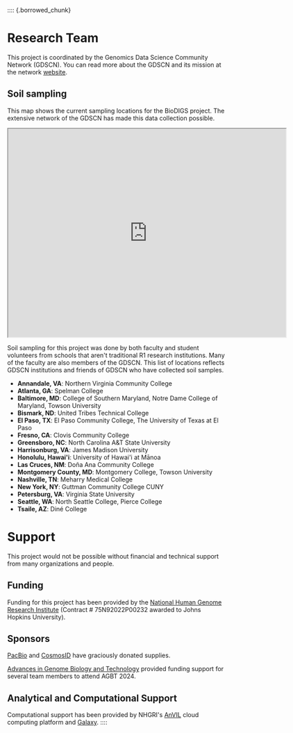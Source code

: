 :::: {.borrowed_chunk}

# Research Team

This project is coordinated by the Genomics Data Science Community Network (GDSCN). You can read more about the GDSCN and its mission at the network [website](https://www.gdscn.org/home).

## Soil sampling 

This map shows the current sampling locations for the BioDIGS project. The extensive network of the GDSCN has made this data collection possible. 

<iframe src="https://www.google.com/maps/d/embed?mid=1j6lqxJuQ1ACOmtT14TKdZ2D127XYnok&ehbc=2E312F" width="640" height="480" title="BioDIGS current sampling locations"></iframe>

Soil sampling for this project was done by both faculty and student volunteers from schools that aren't traditional R1 research institutions. Many of the faculty are also members of the GDSCN. This list of locations reflects GDSCN institutions and friends of GDSCN who have collected soil samples.

- **Annandale, VA**: Northern Virginia Community College
- **Atlanta, GA**: Spelman College
- **Baltimore, MD**: College of Southern Maryland, Notre Dame College of Maryland, Towson University
- **Bismark, ND**: United Tribes Technical College
- **El Paso, TX**: El Paso Community College, The University of Texas at El Paso
- **Fresno, CA**: Clovis Community College
- **Greensboro, NC**: North Carolina A&T State University
- **Harrisonburg, VA**: James Madison University
- **Honolulu, Hawai'i**: University of Hawai'i at M&amacr;noa
- **Las Cruces, NM**: Do&ntilde;a Ana Community College
- **Montgomery County, MD**: Montgomery College, Towson University
- **Nashville, TN**: Meharry Medical College
- **New York, NY**: Guttman Community College CUNY
- **Petersburg, VA**: Virginia State University
- **Seattle, WA**: North Seattle College, Pierce College
- **Tsaile, AZ**: Din&eacute; College  


# Support

This project would not be possible without financial and technical support from many organizations and people. 

## Funding
  
Funding for this project has been provided by the [National Human Genome Research Institute](https://www.genome.gov/) (Contract # 75N92022P00232 awarded to Johns Hopkins University). 

## Sponsors

[PacBio](https://www.pacb.com/) and [CosmosID](https://www.cosmosid.com/) have graciously donated supplies.

[Advances in Genome Biology and Technology](https://www.agbt.org/) provided funding support for several team members to attend AGBT 2024.

## Analytical and Computational Support

Computational support has been provided by NHGRI's [AnVIL](https://anvilproject.org/) cloud computing platform and [Galaxy](usegalaxy.org).
::::
